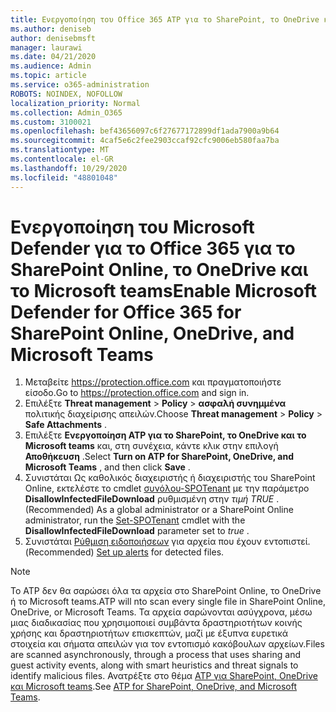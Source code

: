 ```yaml
---
title: Ενεργοποίηση του Office 365 ATP για το SharePoint, το OneDrive και το Microsoft teams
ms.author: deniseb
author: denisebmsft
manager: laurawi
ms.date: 04/21/2020
ms.audience: Admin
ms.topic: article
ms.service: o365-administration
ROBOTS: NOINDEX, NOFOLLOW
localization_priority: Normal
ms.collection: Admin_O365
ms.custom: 3100021
ms.openlocfilehash: bef43656097c6f27677172899df1ada7900a9b64
ms.sourcegitcommit: 4caf5e6c2fee2903ccaf92cfc9006eb580faa7ba
ms.translationtype: MT
ms.contentlocale: el-GR
ms.lasthandoff: 10/29/2020
ms.locfileid: "48801048"
---
```

# <a name="enable-microsoft-defender-for-office-365-for-sharepoint-online-onedrive-and-microsoft-teams"></a><span data-ttu-id="35643-102">Ενεργοποίηση του Microsoft Defender για το Office 365 για το SharePoint Online, το OneDrive και το Microsoft teams</span><span class="sxs-lookup"><span data-stu-id="35643-102">Enable Microsoft Defender for Office 365 for SharePoint Online, OneDrive, and Microsoft Teams</span></span>

1. <span data-ttu-id="35643-103">Μεταβείτε https://protection.office.com και πραγματοποιήστε είσοδο.</span><span class="sxs-lookup"><span data-stu-id="35643-103">Go to https://protection.office.com and sign in.</span></span>
2. <span data-ttu-id="35643-104">Επιλέξτε **Threat management**  >  **Policy**  >  **ασφαλή συνημμένα** πολιτικής διαχείρισης απειλών.</span><span class="sxs-lookup"><span data-stu-id="35643-104">Choose **Threat management** > **Policy** > **Safe Attachments** .</span></span>
3. <span data-ttu-id="35643-105">Επιλέξτε **Ενεργοποίηση ATP για το SharePoint, το OneDrive και το Microsoft teams** και, στη συνέχεια, κάντε κλικ στην επιλογή **Αποθήκευση** .</span><span class="sxs-lookup"><span data-stu-id="35643-105">Select **Turn on ATP for SharePoint, OneDrive, and Microsoft Teams** , and then click **Save** .</span></span>
4. <span data-ttu-id="35643-106">Συνιστάται Ως καθολικός διαχειριστής ή διαχειριστής του SharePoint Online, εκτελέστε το cmdlet [συνόλου-SPOTenant](https://docs.microsoft.com/powershell/module/sharepoint-online/Set-SPOTenant?view=sharepoint-ps) με την παράμετρο **DisallowInfectedFileDownload** ρυθμισμένη στην *τιμή TRUE* .</span><span class="sxs-lookup"><span data-stu-id="35643-106">(Recommended) As a global administrator or a SharePoint Online administrator, run the [Set-SPOTenant](https://docs.microsoft.com/powershell/module/sharepoint-online/Set-SPOTenant?view=sharepoint-ps) cmdlet with the **DisallowInfectedFileDownload** parameter set to *true* .</span></span>
5. <span data-ttu-id="35643-107">Συνιστάται [Ρύθμιση ειδοποιήσεων](https://docs.microsoft.com/microsoft-365/security/office-365-security/turn-on-atp-for-spo-odb-and-teams#set-up-alerts-for-detected-files) για αρχεία που έχουν εντοπιστεί.</span><span class="sxs-lookup"><span data-stu-id="35643-107">(Recommended) [Set up alerts](https://docs.microsoft.com/microsoft-365/security/office-365-security/turn-on-atp-for-spo-odb-and-teams#set-up-alerts-for-detected-files) for detected files.</span></span>

> [!NOTE]
> <span data-ttu-id="35643-108">Το ATP δεν θα σαρώσει όλα τα αρχεία στο SharePoint Online, το OneDrive ή το Microsoft teams.</span><span class="sxs-lookup"><span data-stu-id="35643-108">ATP will nto scan every single file in SharePoint Online, OneDrive, or Microsoft Teams.</span></span> <span data-ttu-id="35643-109">Τα αρχεία σαρώνονται ασύγχρονα, μέσω μιας διαδικασίας που χρησιμοποιεί συμβάντα δραστηριοτήτων κοινής χρήσης και δραστηριοτήτων επισκεπτών, μαζί με έξυπνα ευρετικά στοιχεία και σήματα απειλών για τον εντοπισμό κακόβουλων αρχείων.</span><span class="sxs-lookup"><span data-stu-id="35643-109">Files are scanned asynchronously, through a process that uses sharing and guest activity events, along with smart heuristics and threat signals to identify malicious files.</span></span> <span data-ttu-id="35643-110">Ανατρέξτε στο θέμα [ATP για SharePoint, OneDrive και Microsoft teams](https://docs.microsoft.com/microsoft-365/security/office-365-security/atp-for-spo-odb-and-teams).</span><span class="sxs-lookup"><span data-stu-id="35643-110">See [ATP for SharePoint, OneDrive, and Microsoft Teams](https://docs.microsoft.com/microsoft-365/security/office-365-security/atp-for-spo-odb-and-teams).</span></span>